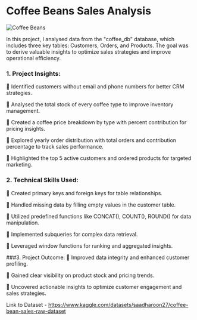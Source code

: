 # Coffee Beans Sales Analysis

![Coffee Beans](https://github.com/user-attachments/assets/8bad9ba8-2e70-4948-a0b5-fe7610cd1dcb)

In this project, I analysed data from the "coffee_db" database, which includes three key tables: Customers, Orders, and Products. The goal was to derive valuable insights to optimize sales strategies and improve operational efficiency.

### 1. Project Insights:
🔶 Identified customers without email and phone numbers for better CRM strategies.

🔶 Analysed the total stock of every coffee type to improve inventory management.

🔶 Created a coffee price breakdown by type with percent contribution for pricing insights.

🔶 Explored yearly order distribution with total orders and contribution percentage to track sales performance.

🔶 Highlighted the top 5 active customers and ordered products for targeted marketing.

### 2. Technical Skills Used:
🔷 Created primary keys and foreign keys for table relationships.

🔷 Handled missing data by filling empty values in the customer table.

🔷 Utilized predefined functions like CONCAT(), COUNT(), ROUND() for data manipulation.

🔷 Implemented subqueries for complex data retrieval.

🔷 Leveraged window functions for ranking and aggregated insights.

###3. Project Outcome:
🎯 Improved data integrity and enhanced customer profiling.

🎯 Gained clear visibility on product stock and pricing trends.

🎯 Uncovered actionable insights to optimize customer engagement and sales strategies.

Link to Dataset - https://www.kaggle.com/datasets/saadharoon27/coffee-bean-sales-raw-dataset
